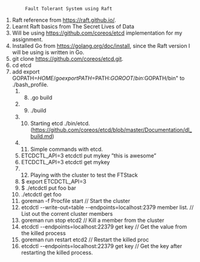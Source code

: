 			Fault Tolerant System using Raft

1.	Raft reference  from https://raft.github.io/.
2.	Learnt Raft basics from The Secret Lives of Data
3.	Will be using https://github.com/coreos/etcd implementation for my assignment.
4.	Installed Go from https://golang.org/doc/install, since the Raft version I will be using is written in Go.
5.	git clone https://github.com/coreos/etcd.git.
6.	cd etcd
7.	add export GOPATH=$HOME/go
    export PATH=$PATH:$GOROOT/bin:$GOPATH/bin" to ./bash_profile.
	1.	8.	.go build
	2.	9.	./build
	3.	10.	Starting etcd ./bin/etcd.  (https://github.com/coreos/etcd/blob/master/Documentation/dl_build.md)
	4.	11.	Simple commands with etcd.
	5.	ETCDCTL_API=3 etcdctl put mykey ”this is awesome”
	6.	ETCDCTL_API=3 etcdctl get mykey
	7.	12. Playing with the cluster to test the FTStack
	8.	$ export ETCDCTL_API=3
	9.	  $ ./etcdctl put foo bar
	10.	./etcdctl get foo
	11.	goreman -f Procfile start // Start the cluster
	12.	etcdctl --write-out=table --endpoints=localhost:2379 member list.  // List out the corrent cluster members
	13.	goreman run stop etcd2 // Kill a member from the cluster
	14.	etcdctl --endpoints=localhost:22379 get key // Get the value from the killed process
	15.	 goreman run restart etcd2 // Restart the killed proc
	16.	etcdctl --endpoints=localhost:22379 get key // Get the key after restarting the killed process.
